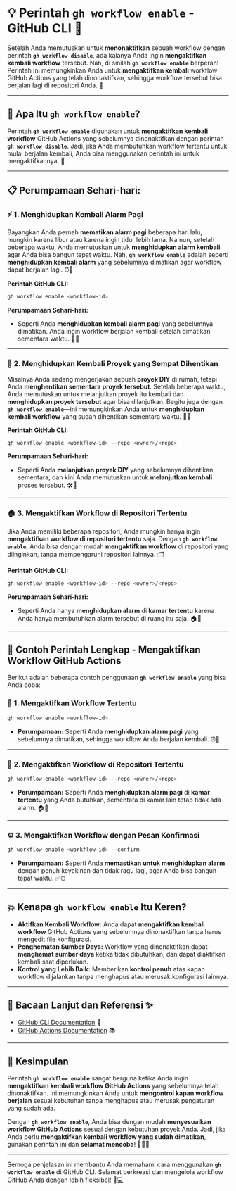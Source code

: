 # 💡 **Perintah `gh workflow enable` - GitHub CLI** 🔧

Setelah Anda memutuskan untuk **menonaktifkan** sebuah workflow dengan perintah **`gh workflow disable`**, ada kalanya Anda ingin **mengaktifkan kembali workflow** tersebut. Nah, di sinilah **`gh workflow enable`** berperan! Perintah ini memungkinkan Anda untuk **mengaktifkan kembali** workflow GitHub Actions yang telah dinonaktifkan, sehingga workflow tersebut bisa berjalan lagi di repositori Anda. 🎯

---

## 🌟 **Apa Itu `gh workflow enable`?**

Perintah **`gh workflow enable`** digunakan untuk **mengaktifkan kembali workflow** GitHub Actions yang sebelumnya dinonaktifkan dengan perintah **`gh workflow disable`**. Jadi, jika Anda membutuhkan workflow tertentu untuk mulai berjalan kembali, Anda bisa menggunakan perintah ini untuk mengaktifkannya. 🚀

---

## 📋 **Perumpamaan Sehari-hari:**

### ⚡ **1. Menghidupkan Kembali Alarm Pagi**

Bayangkan Anda pernah **mematikan alarm pagi** beberapa hari lalu, mungkin karena libur atau karena ingin tidur lebih lama. Namun, setelah beberapa waktu, Anda memutuskan untuk **menghidupkan alarm kembali** agar Anda bisa bangun tepat waktu. Nah, **`gh workflow enable`** adalah seperti **menghidupkan kembali alarm** yang sebelumnya dimatikan agar workflow dapat berjalan lagi. ⏰🔄

**Perintah GitHub CLI:**
```bash
gh workflow enable <workflow-id>
```

**Perumpamaan Sehari-hari:**
- Seperti Anda **menghidupkan kembali alarm pagi** yang sebelumnya dimatikan. Anda ingin workflow berjalan kembali setelah dimatikan sementara waktu. 🔁⏰

---

### 🚀 **2. Menghidupkan Kembali Proyek yang Sempat Dihentikan**

Misalnya Anda sedang mengerjakan sebuah **proyek DIY** di rumah, tetapi Anda **menghentikan sementara proyek tersebut**. Setelah beberapa waktu, Anda memutuskan untuk melanjutkan proyek itu kembali dan **menghidupkan proyek tersebut** agar bisa dilanjutkan. Begitu juga dengan **`gh workflow enable`**—ini memungkinkan Anda untuk **menghidupkan kembali workflow** yang sudah dihentikan sementara waktu. 🔧✨

**Perintah GitHub CLI:**
```bash
gh workflow enable <workflow-id> --repo <owner>/<repo>
```

**Perumpamaan Sehari-hari:**
- Seperti Anda **melanjutkan proyek DIY** yang sebelumnya dihentikan sementara, dan kini Anda memutuskan untuk **melanjutkan kembali** proses tersebut. 🛠️🏡

---

### 🏠 **3. Mengaktifkan Workflow di Repositori Tertentu**

Jika Anda memiliki beberapa repositori, Anda mungkin hanya ingin **mengaktifkan workflow di repositori tertentu** saja. Dengan **`gh workflow enable`**, Anda bisa dengan mudah **mengaktifkan workflow** di repositori yang diinginkan, tanpa mempengaruhi repositori lainnya. 🗂️

**Perintah GitHub CLI:**
```bash
gh workflow enable <workflow-id> --repo <owner>/<repo>
```

**Perumpamaan Sehari-hari:**
- Seperti Anda hanya **menghidupkan alarm** di **kamar tertentu** karena Anda hanya membutuhkan alarm tersebut di ruang itu saja. 🏠🔔

---

## 🚀 **Contoh Perintah Lengkap - Mengaktifkan Workflow GitHub Actions**

Berikut adalah beberapa contoh penggunaan **`gh workflow enable`** yang bisa Anda coba:

### 🎯 **1. Mengaktifkan Workflow Tertentu**
```bash
gh workflow enable <workflow-id>
```
- **Perumpamaan:** Seperti Anda **menghidupkan alarm pagi** yang sebelumnya dimatikan, sehingga workflow Anda berjalan kembali. ⏰🔄

---

### 🔧 **2. Mengaktifkan Workflow di Repositori Tertentu**
```bash
gh workflow enable <workflow-id> --repo <owner>/<repo>
```
- **Perumpamaan:** Seperti Anda **menghidupkan alarm pagi** di **kamar tertentu** yang Anda butuhkan, sementara di kamar lain tetap tidak ada alarm. 🏠🔔

---

### ⚙️ **3. Mengaktifkan Workflow dengan Pesan Konfirmasi**
```bash
gh workflow enable <workflow-id> --confirm
```
- **Perumpamaan:** Seperti Anda **memastikan untuk menghidupkan alarm** dengan penuh keyakinan dan tidak ragu lagi, agar Anda bisa bangun tepat waktu. ✅⏰

---

## 💥 **Kenapa `gh workflow enable` Itu Keren?**

- **Aktifkan Kembali Workflow:** Anda dapat **mengaktifkan kembali workflow** GitHub Actions yang sebelumnya dinonaktifkan tanpa harus mengedit file konfigurasi.
- **Penghematan Sumber Daya:** Workflow yang dinonaktifkan dapat **menghemat sumber daya** ketika tidak dibutuhkan, dan dapat diaktifkan kembali saat diperlukan.
- **Kontrol yang Lebih Baik:** Memberikan **kontrol penuh** atas kapan workflow dijalankan tanpa menghapus atau merusak konfigurasi lainnya.

---

## 🏅 **Bacaan Lanjut dan Referensi** ✨

- [GitHub CLI Documentation](https://cli.github.com/manual/gh_workflow_enable) 📘
- [GitHub Actions Documentation](https://docs.github.com/en/actions) 📚

---

## 🎉 **Kesimpulan**

Perintah **`gh workflow enable`** sangat berguna ketika Anda ingin **mengaktifkan kembali workflow GitHub Actions** yang sebelumnya telah dinonaktifkan. Ini memungkinkan Anda untuk **mengontrol kapan workflow berjalan** sesuai kebutuhan tanpa menghapus atau merusak pengaturan yang sudah ada.

Dengan **`gh workflow enable`**, Anda bisa dengan mudah **menyesuaikan workflow GitHub Actions** sesuai dengan kebutuhan proyek Anda. Jadi, jika Anda perlu **mengaktifkan kembali workflow yang sudah dimatikan**, gunakan perintah ini dan **selamat mencoba**! 🚀👨‍💻

---

Semoga penjelasan ini membantu Anda memahami cara menggunakan **`gh workflow enable`** di GitHub CLI. Selamat berkreasi dan mengelola workflow GitHub Anda dengan lebih fleksibel! 🎨💻